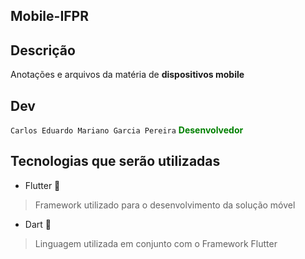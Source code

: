 ## Mobile-IFPR


## Descrição

Anotações e arquivos da matéria de **dispositivos mobile** 

## Dev

```Carlos Eduardo Mariano Garcia Pereira```  <a style="color:green">  **Desenvolvedor** </a>  


## Tecnologias que serão utilizadas

* Flutter 📱

> Framework utilizado para o desenvolvimento da solução móvel

* Dart 🌊

> Linguagem utilizada em conjunto com o Framework Flutter
